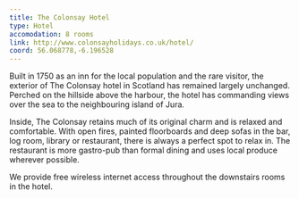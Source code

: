 ```yaml
---
title: The Colonsay Hotel
type: Hotel
accomodation: 8 rooms
link: http://www.colonsayholidays.co.uk/hotel/
coord: 56.068778,-6.196528
---
```


Built in 1750 as an inn for the local population and the rare visitor, the exterior of The Colonsay hotel in Scotland has remained largely unchanged. Perched on the hillside above the harbour, the hotel has commanding views over the sea to the neighbouring island of Jura.

Inside, The Colonsay retains much of its original charm and is relaxed and comfortable. With open fires, painted floorboards and deep sofas in the bar, log room, library or restaurant, there is always a perfect spot to relax in. The restaurant is more gastro-pub than formal dining and uses local produce wherever possible.

We provide free wireless internet access throughout the downstairs rooms in the hotel.